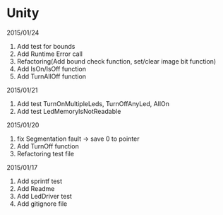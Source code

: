 # Unity

2015/01/24

1. Add test for bounds
2. Add Runtime Error call
3. Refactoring(Add bound check function, set/clear image bit function)
4. Add IsOn/IsOff function
5. Add TurnAllOff function

2015/01/21

1. Add test TurnOnMultipleLeds, TurnOffAnyLed, AllOn
2. Add test LedMemoryIsNotReadable

2015/01/20

1. fix Segmentation fault -> save 0 to pointer
2. Add TurnOff function
3. Refactoring test file

2015/01/17

1. Add sprintf test
2. Add Readme
3. Add LedDriver test
4. Add gitignore file

